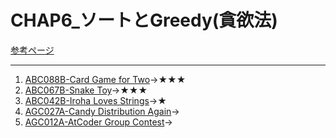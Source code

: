 # CHAP6_ソートとGreedy(貪欲法)

[参考ページ](https://tinyurl.com/y7zw86pt)

---

1. [ABC088B-Card Game for Two](https://atcoder.jp/contests/abc088/tasks/abc088_b)→★★★
1. [ABC067B-Snake Toy](https://atcoder.jp/contests/abc067/tasks/abc067_b)→★★★
1. [ABC042B-Iroha Loves Strings](https://atcoder.jp/contests/abc042/tasks/abc042_b)→★
1. [AGC027A-Candy Distribution Again](https://atcoder.jp/contests/agc027/tasks/agc027_a)→
1. [AGC012A-AtCoder Group Contest](https://atcoder.jp/contests/agc012/tasks/agc012_a)→